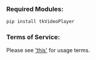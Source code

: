### Required Modules:
```python
pip install tkVideoPlayer
```
### Terms of Service:
Please see ['this'](about:blank) for usage terms.
